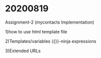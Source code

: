 # 20200819

Assignment-2
(mycontacts Implementation)

1)how to use html template file

2)Templates/variables {{}}-ninja expressions

3)Extended URLs
